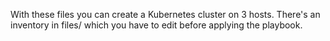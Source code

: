 With these files you can create a Kubernetes cluster on 3 hosts.
There's an inventory in files/ which you have to edit before applying the playbook.

